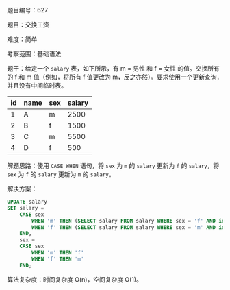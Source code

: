 题目编号：627

题目：交换工资

难度：简单

考察范围：基础语法

题干：给定一个 `salary` 表，如下所示，有 m = 男性 和 f = 女性 的值。交换所有的 f 和 m 值（例如，将所有 f 值更改为 m，反之亦然）。要求使用一个更新查询，并且没有中间临时表。

| id | name | sex | salary |
|----|------|-----|--------|
| 1  | A    | m   | 2500   |
| 2  | B    | f   | 1500   |
| 3  | C    | m   | 5500   |
| 4  | D    | f   | 500    |

解题思路：使用 `CASE WHEN` 语句，将 `sex` 为 `m` 的 `salary` 更新为 `f` 的 `salary`，将 `sex` 为 `f` 的 `salary` 更新为 `m` 的 `salary`。

解决方案：

```sql
UPDATE salary
SET salary = 
    CASE sex
        WHEN 'm' THEN (SELECT salary FROM salary WHERE sex = 'f' AND id = salary.id)
        WHEN 'f' THEN (SELECT salary FROM salary WHERE sex = 'm' AND id = salary.id)
    END,
    sex = 
    CASE sex
        WHEN 'm' THEN 'f'
        WHEN 'f' THEN 'm'
    END;
```

算法复杂度：时间复杂度 O(n)，空间复杂度 O(1)。